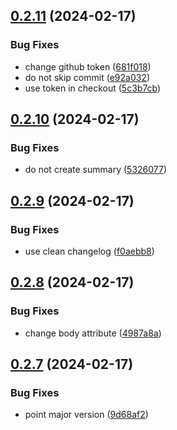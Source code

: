 ## [0.2.11](https://github.com/AlbertHernandez/github-action-nodejs-template/compare/v0.2.10...v0.2.11) (2024-02-17)


### Bug Fixes

* change github token ([681f018](https://github.com/AlbertHernandez/github-action-nodejs-template/commit/681f01850efbede9d0ac54c0359fe04d073b8d6c))
* do not skip commit ([e92a032](https://github.com/AlbertHernandez/github-action-nodejs-template/commit/e92a032a3b5b2551af4688d0d5b14cb4bcd1938a))
* use token in checkout ([5c3b7cb](https://github.com/AlbertHernandez/github-action-nodejs-template/commit/5c3b7cbac1b8e2e430c44b9b5ad2c145045aee00))



## [0.2.10](https://github.com/AlbertHernandez/github-action-nodejs-template/compare/v0.2.9...v0.2.10) (2024-02-17)


### Bug Fixes

* do not create summary ([5326077](https://github.com/AlbertHernandez/github-action-nodejs-template/commit/53260779fcf8522843afefb7dbdfd2bafae93a6a))



## [0.2.9](https://github.com/AlbertHernandez/github-action-nodejs-template/compare/v0.2.8...v0.2.9) (2024-02-17)


### Bug Fixes

* use clean changelog ([f0aebb8](https://github.com/AlbertHernandez/github-action-nodejs-template/commit/f0aebb84c6e8b67d5ed04ea0645e2f499db69640))



## [0.2.8](https://github.com/AlbertHernandez/github-action-nodejs-template/compare/v0.2.7...v0.2.8) (2024-02-17)


### Bug Fixes

* change body attribute ([4987a8a](https://github.com/AlbertHernandez/github-action-nodejs-template/commit/4987a8af070dab96b40a9ff0efb8bef0c7037237))



## [0.2.7](https://github.com/AlbertHernandez/github-action-nodejs-template/compare/v0.2.6...v0.2.7) (2024-02-17)


### Bug Fixes

* point major version ([9d68af2](https://github.com/AlbertHernandez/github-action-nodejs-template/commit/9d68af263a42a4a4991d6199f931aa9a79f85932))



